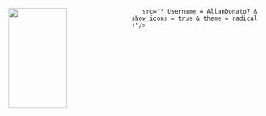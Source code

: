 <p>
  <img 
       width="48%" 
       min-width="420px" 
       height="200px" 
       align="left" 
       src= "? Username = anuraghazra )] (https://github.com/AllanDonato7e-stats)"/>


       src="? Username = AllanDonato7 & show_icons = true & theme = radical )"/>     
</p>

